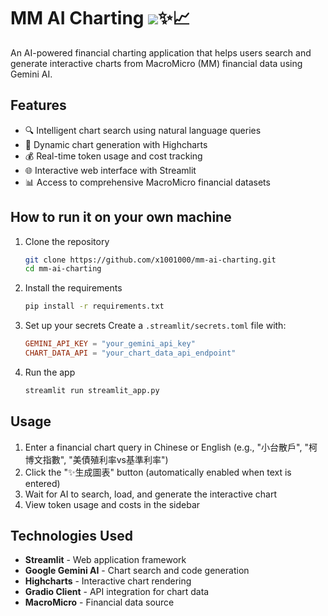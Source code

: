 # MM AI Charting ![](https://cdn.macromicro.me/assets/img/favicons/favicon-32.png)✨📈

An AI-powered financial charting application that helps users search and generate interactive charts from MacroMicro (MM) financial data using Gemini AI.

## Features

- 🔍 Intelligent chart search using natural language queries
- 🎨 Dynamic chart generation with Highcharts
- 💰 Real-time token usage and cost tracking
- 🌐 Interactive web interface with Streamlit
- 📊 Access to comprehensive MacroMicro financial datasets

## How to run it on your own machine

1. Clone the repository
   ```bash
   git clone https://github.com/x1001000/mm-ai-charting.git
   cd mm-ai-charting
   ```

2. Install the requirements
   ```bash
   pip install -r requirements.txt
   ```

3. Set up your secrets
   Create a `.streamlit/secrets.toml` file with:
   ```toml
   GEMINI_API_KEY = "your_gemini_api_key"
   CHART_DATA_API = "your_chart_data_api_endpoint"
   ```

4. Run the app
   ```bash
   streamlit run streamlit_app.py
   ```

## Usage

1. Enter a financial chart query in Chinese or English (e.g., "小台散戶", "柯博文指數", "美債殖利率vs基準利率")
2. Click the "✨生成圖表" button (automatically enabled when text is entered)
3. Wait for AI to search, load, and generate the interactive chart
4. View token usage and costs in the sidebar

## Technologies Used

- **Streamlit** - Web application framework
- **Google Gemini AI** - Chart search and code generation
- **Highcharts** - Interactive chart rendering
- **Gradio Client** - API integration for chart data
- **MacroMicro** - Financial data source
